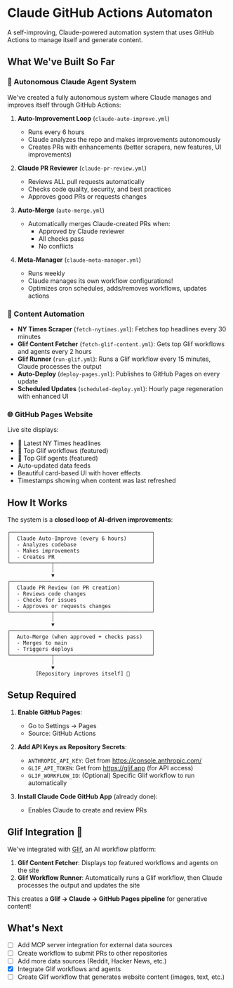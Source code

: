 # Claude GitHub Actions Automaton

A self-improving, Claude-powered automation system that uses GitHub Actions to manage itself and generate content.

## What We've Built So Far

### 🤖 Autonomous Claude Agent System
We've created a fully autonomous system where Claude manages and improves itself through GitHub Actions:

1. **Auto-Improvement Loop** (`claude-auto-improve.yml`)
   - Runs every 6 hours
   - Claude analyzes the repo and makes improvements autonomously
   - Creates PRs with enhancements (better scrapers, new features, UI improvements)

2. **Claude PR Reviewer** (`claude-pr-review.yml`)
   - Reviews ALL pull requests automatically
   - Checks code quality, security, and best practices
   - Approves good PRs or requests changes

3. **Auto-Merge** (`auto-merge.yml`)
   - Automatically merges Claude-created PRs when:
     - Approved by Claude reviewer
     - All checks pass
     - No conflicts

4. **Meta-Manager** (`claude-meta-manager.yml`)
   - Runs weekly
   - Claude manages its own workflow configurations!
   - Optimizes cron schedules, adds/removes workflows, updates actions

### 📰 Content Automation
- **NY Times Scraper** (`fetch-nytimes.yml`): Fetches top headlines every 30 minutes
- **Glif Content Fetcher** (`fetch-glif-content.yml`): Gets top Glif workflows and agents every 2 hours
- **Glif Runner** (`run-glif.yml`): Runs a Glif workflow every 15 minutes, Claude processes the output
- **Auto-Deploy** (`deploy-pages.yml`): Publishes to GitHub Pages on every update
- **Scheduled Updates** (`scheduled-deploy.yml`): Hourly page regeneration with enhanced UI

### 🌐 GitHub Pages Website
Live site displays:
- 📰 Latest NY Times headlines
- 🎨 Top Glif workflows (featured)
- 🤖 Top Glif agents (featured)
- Auto-updated data feeds
- Beautiful card-based UI with hover effects
- Timestamps showing when content was last refreshed

## How It Works

The system is a **closed loop of AI-driven improvements**:

```
┌─────────────────────────────────────────────┐
│  Claude Auto-Improve (every 6 hours)        │
│  - Analyzes codebase                        │
│  - Makes improvements                       │
│  - Creates PR                               │
└─────────────┬───────────────────────────────┘
              │
              ▼
┌─────────────────────────────────────────────┐
│  Claude PR Review (on PR creation)          │
│  - Reviews code changes                     │
│  - Checks for issues                        │
│  - Approves or requests changes             │
└─────────────┬───────────────────────────────┘
              │
              ▼
┌─────────────────────────────────────────────┐
│  Auto-Merge (when approved + checks pass)   │
│  - Merges to main                           │
│  - Triggers deploys                         │
└─────────────┬───────────────────────────────┘
              │
              ▼
         [Repository improves itself] 🔄
```

## Setup Required

1. **Enable GitHub Pages**:
   - Go to Settings → Pages
   - Source: GitHub Actions

2. **Add API Keys as Repository Secrets**:
   - `ANTHROPIC_API_KEY`: Get from https://console.anthropic.com/
   - `GLIF_API_TOKEN`: Get from https://glif.app (for API access)
   - `GLIF_WORKFLOW_ID`: (Optional) Specific Glif workflow to run automatically

3. **Install Claude Code GitHub App** (already done):
   - Enables Claude to create and review PRs

## Glif Integration 🎨

We've integrated with [Glif](https://glif.app), an AI workflow platform:

1. **Glif Content Fetcher**: Displays top featured workflows and agents on the site
2. **Glif Workflow Runner**: Automatically runs a Glif workflow, then Claude processes the output and updates the site

This creates a **Glif → Claude → GitHub Pages pipeline** for generative content!

## What's Next

- [ ] Add MCP server integration for external data sources
- [ ] Create workflow to submit PRs to other repositories
- [ ] Add more data sources (Reddit, Hacker News, etc.)
- [x] Integrate Glif workflows and agents
- [ ] Create Glif workflow that generates website content (images, text, etc.)
